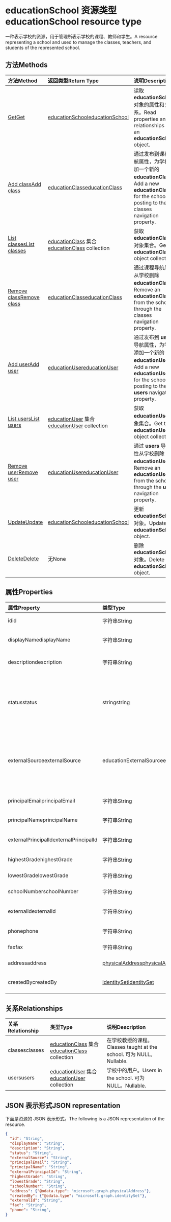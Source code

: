 # <a name="educationschool-resource-type"></a><span data-ttu-id="94fa5-101">educationSchool 资源类型</span><span class="sxs-lookup"><span data-stu-id="94fa5-101">educationSchool resource type</span></span>

<span data-ttu-id="94fa5-102">一种表示学校的资源，用于管理所表示学校的课程、教师和学生。</span><span class="sxs-lookup"><span data-stu-id="94fa5-102">A resource representing a school and used to manage the classes, teachers, and students of the represented school.</span></span>  


## <a name="methods"></a><span data-ttu-id="94fa5-103">方法</span><span class="sxs-lookup"><span data-stu-id="94fa5-103">Methods</span></span>

| <span data-ttu-id="94fa5-104">方法</span><span class="sxs-lookup"><span data-stu-id="94fa5-104">Method</span></span>           | <span data-ttu-id="94fa5-105">返回类型</span><span class="sxs-lookup"><span data-stu-id="94fa5-105">Return Type</span></span>    |<span data-ttu-id="94fa5-106">说明</span><span class="sxs-lookup"><span data-stu-id="94fa5-106">Description</span></span>|
|:---------------|:--------|:----------|
|[<span data-ttu-id="94fa5-107">Get</span><span class="sxs-lookup"><span data-stu-id="94fa5-107">Get</span></span>](../api/educationschool_get.md) | [<span data-ttu-id="94fa5-108">educationSchool</span><span class="sxs-lookup"><span data-stu-id="94fa5-108">educationSchool</span></span>](educationschool.md) |<span data-ttu-id="94fa5-109">读取 **educationSchool** 对象的属性和关系。</span><span class="sxs-lookup"><span data-stu-id="94fa5-109">Read properties and relationships of an **educationSchool** object.</span></span>|
|[<span data-ttu-id="94fa5-110">Add class</span><span class="sxs-lookup"><span data-stu-id="94fa5-110">Add class</span></span>](../api/educationschool_post_classes.md) |[<span data-ttu-id="94fa5-111">educationClass</span><span class="sxs-lookup"><span data-stu-id="94fa5-111">educationClass</span></span>](educationclass.md)| <span data-ttu-id="94fa5-112">通过发布到课程导航属性，为学校添加一个新的 **educationClass**。</span><span class="sxs-lookup"><span data-stu-id="94fa5-112">Add a new **educationClass** for the school by posting to the classes navigation property.</span></span>|
|[<span data-ttu-id="94fa5-113">List classes</span><span class="sxs-lookup"><span data-stu-id="94fa5-113">List classes</span></span>](../api/educationschool_list_classes.md) |<span data-ttu-id="94fa5-114">[educationClass](educationclass.md) 集合</span><span class="sxs-lookup"><span data-stu-id="94fa5-114">[educationClass](educationclass.md) collection</span></span>| <span data-ttu-id="94fa5-115">获取 **educationClass** 对象集合。</span><span class="sxs-lookup"><span data-stu-id="94fa5-115">Get the **educationClass** object collection.</span></span>|
|[<span data-ttu-id="94fa5-116">Remove class</span><span class="sxs-lookup"><span data-stu-id="94fa5-116">Remove class</span></span>](../api/educationschool_delete_classes.md) |[<span data-ttu-id="94fa5-117">educationClass</span><span class="sxs-lookup"><span data-stu-id="94fa5-117">educationClass</span></span>](educationclass.md)| <span data-ttu-id="94fa5-118">通过课程导航属性从学校删除 **educationClass**。</span><span class="sxs-lookup"><span data-stu-id="94fa5-118">Remove an **educationClass** from the school through the classes navigation property.</span></span>|
|[<span data-ttu-id="94fa5-119">Add user</span><span class="sxs-lookup"><span data-stu-id="94fa5-119">Add user</span></span>](../api/educationschool_post_users.md) |[<span data-ttu-id="94fa5-120">educationUser</span><span class="sxs-lookup"><span data-stu-id="94fa5-120">educationUser</span></span>](educationuser.md)| <span data-ttu-id="94fa5-121">通过发布到 **users** 导航属性，为学校添加一个新的 **educationUser**。</span><span class="sxs-lookup"><span data-stu-id="94fa5-121">Add a new **educationUser** for the school by posting to the **users** navigation property.</span></span>|
|[<span data-ttu-id="94fa5-122">List users</span><span class="sxs-lookup"><span data-stu-id="94fa5-122">List users</span></span>](../api/educationschool_list_users.md) |<span data-ttu-id="94fa5-123">[educationUser](educationuser.md) 集合</span><span class="sxs-lookup"><span data-stu-id="94fa5-123">[educationUser](educationuser.md) collection</span></span>| <span data-ttu-id="94fa5-124">获取 **educationUser** 对象集合。</span><span class="sxs-lookup"><span data-stu-id="94fa5-124">Get the **educationUser** object collection.</span></span>|
|[<span data-ttu-id="94fa5-125">Remove user</span><span class="sxs-lookup"><span data-stu-id="94fa5-125">Remove user</span></span>](../api/educationschool_delete_users.md) |[<span data-ttu-id="94fa5-126">educationUser</span><span class="sxs-lookup"><span data-stu-id="94fa5-126">educationUser</span></span>](educationuser.md)| <span data-ttu-id="94fa5-127">通过 **users** 导航属性从学校删除 **educationUser**。</span><span class="sxs-lookup"><span data-stu-id="94fa5-127">Remove an **educationUser** from the school through the **users** navigation property.</span></span>|
|[<span data-ttu-id="94fa5-128">Update</span><span class="sxs-lookup"><span data-stu-id="94fa5-128">Update</span></span>](../api/educationschool_update.md) | [<span data-ttu-id="94fa5-129">educationSchool</span><span class="sxs-lookup"><span data-stu-id="94fa5-129">educationSchool</span></span>](educationschool.md) |<span data-ttu-id="94fa5-130">更新 **educationSchool** 对象。</span><span class="sxs-lookup"><span data-stu-id="94fa5-130">Update an **educationSchool** object.</span></span> |
|[<span data-ttu-id="94fa5-131">Delete</span><span class="sxs-lookup"><span data-stu-id="94fa5-131">Delete</span></span>](../api/educationschool_delete.md) | <span data-ttu-id="94fa5-132">无</span><span class="sxs-lookup"><span data-stu-id="94fa5-132">None</span></span> |<span data-ttu-id="94fa5-133">删除 **educationSchool** 对象。</span><span class="sxs-lookup"><span data-stu-id="94fa5-133">Delete an **educationSchool** object.</span></span> |

## <a name="properties"></a><span data-ttu-id="94fa5-134">属性</span><span class="sxs-lookup"><span data-stu-id="94fa5-134">Properties</span></span>
| <span data-ttu-id="94fa5-135">属性</span><span class="sxs-lookup"><span data-stu-id="94fa5-135">Property</span></span>     | <span data-ttu-id="94fa5-136">类型</span><span class="sxs-lookup"><span data-stu-id="94fa5-136">Type</span></span>   |<span data-ttu-id="94fa5-137">说明</span><span class="sxs-lookup"><span data-stu-id="94fa5-137">Description</span></span>|
|:---------------|:--------|:----------|
|<span data-ttu-id="94fa5-138">id</span><span class="sxs-lookup"><span data-stu-id="94fa5-138">id</span></span>|<span data-ttu-id="94fa5-139">字符串</span><span class="sxs-lookup"><span data-stu-id="94fa5-139">String</span></span>|<span data-ttu-id="94fa5-140">该学校的 GUID。</span><span class="sxs-lookup"><span data-stu-id="94fa5-140">GUID of this school.</span></span>|
|<span data-ttu-id="94fa5-141">displayName</span><span class="sxs-lookup"><span data-stu-id="94fa5-141">displayName</span></span>| <span data-ttu-id="94fa5-142">字符串</span><span class="sxs-lookup"><span data-stu-id="94fa5-142">String</span></span>| <span data-ttu-id="94fa5-143">学校的显示名称。</span><span class="sxs-lookup"><span data-stu-id="94fa5-143">Display name of the school.</span></span>| 
|<span data-ttu-id="94fa5-144">description</span><span class="sxs-lookup"><span data-stu-id="94fa5-144">description</span></span>| <span data-ttu-id="94fa5-145">字符串</span><span class="sxs-lookup"><span data-stu-id="94fa5-145">String</span></span> | <span data-ttu-id="94fa5-146">学校描述。</span><span class="sxs-lookup"><span data-stu-id="94fa5-146">Description of the school.</span></span>| 
|<span data-ttu-id="94fa5-147">status</span><span class="sxs-lookup"><span data-stu-id="94fa5-147">status</span></span>| <span data-ttu-id="94fa5-148">string</span><span class="sxs-lookup"><span data-stu-id="94fa5-148">string</span></span>| <span data-ttu-id="94fa5-149">只读。</span><span class="sxs-lookup"><span data-stu-id="94fa5-149">Read-Only.</span></span> <span data-ttu-id="94fa5-150">可取值为：`inactive`、`active`、`expired`、`deleteable`。</span><span class="sxs-lookup"><span data-stu-id="94fa5-150">The possible values are `inactive`, `active`, `expired`, `deleteable`, , , , , , , , or .</span></span>|
|<span data-ttu-id="94fa5-151">externalSource</span><span class="sxs-lookup"><span data-stu-id="94fa5-151">externalSource</span></span>| <span data-ttu-id="94fa5-152">educationExternalSource</span><span class="sxs-lookup"><span data-stu-id="94fa5-152">educationExternalSource</span></span>| <span data-ttu-id="94fa5-153">只读。</span><span class="sxs-lookup"><span data-stu-id="94fa5-153">Read-Only.</span></span>  <span data-ttu-id="94fa5-154">可取值为：`sis`、`manual`、`unknownFutureValue`。</span><span class="sxs-lookup"><span data-stu-id="94fa5-154">The possible values are `sis`, `manual`, `unknownFutureValue`, , , , , , , , , or .</span></span>|
|<span data-ttu-id="94fa5-155">principalEmail</span><span class="sxs-lookup"><span data-stu-id="94fa5-155">principalEmail</span></span>| <span data-ttu-id="94fa5-156">字符串</span><span class="sxs-lookup"><span data-stu-id="94fa5-156">String</span></span>| <span data-ttu-id="94fa5-157">主体的电子邮件地址。</span><span class="sxs-lookup"><span data-stu-id="94fa5-157">Email address of the principal.</span></span>|
|<span data-ttu-id="94fa5-158">principalName</span><span class="sxs-lookup"><span data-stu-id="94fa5-158">principalName</span></span>| <span data-ttu-id="94fa5-159">字符串</span><span class="sxs-lookup"><span data-stu-id="94fa5-159">String</span></span> | <span data-ttu-id="94fa5-160">主体名称。</span><span class="sxs-lookup"><span data-stu-id="94fa5-160">Name of the principal.</span></span>|
|<span data-ttu-id="94fa5-161">externalPrincipalId</span><span class="sxs-lookup"><span data-stu-id="94fa5-161">externalPrincipalId</span></span>| <span data-ttu-id="94fa5-162">字符串</span><span class="sxs-lookup"><span data-stu-id="94fa5-162">String</span></span> | <span data-ttu-id="94fa5-163">同步系统中主体的 ID。</span><span class="sxs-lookup"><span data-stu-id="94fa5-163">ID of principal in syncing system.</span></span> |
|<span data-ttu-id="94fa5-164">highestGrade</span><span class="sxs-lookup"><span data-stu-id="94fa5-164">highestGrade</span></span>|<span data-ttu-id="94fa5-165">字符串</span><span class="sxs-lookup"><span data-stu-id="94fa5-165">String</span></span>| <span data-ttu-id="94fa5-166">教授的最高年级。</span><span class="sxs-lookup"><span data-stu-id="94fa5-166">Highest grade taught.</span></span> |
|<span data-ttu-id="94fa5-167">lowestGrade</span><span class="sxs-lookup"><span data-stu-id="94fa5-167">lowestGrade</span></span>|<span data-ttu-id="94fa5-168">字符串</span><span class="sxs-lookup"><span data-stu-id="94fa5-168">String</span></span>| <span data-ttu-id="94fa5-169">教授的最低年级。</span><span class="sxs-lookup"><span data-stu-id="94fa5-169">Lowest grade taught.</span></span> |
|<span data-ttu-id="94fa5-170">schoolNumber</span><span class="sxs-lookup"><span data-stu-id="94fa5-170">schoolNumber</span></span>|<span data-ttu-id="94fa5-171">字符串</span><span class="sxs-lookup"><span data-stu-id="94fa5-171">String</span></span>| <span data-ttu-id="94fa5-172">学校编号。</span><span class="sxs-lookup"><span data-stu-id="94fa5-172">School Number.</span></span>|
|<span data-ttu-id="94fa5-173">externalId</span><span class="sxs-lookup"><span data-stu-id="94fa5-173">externalId</span></span>|<span data-ttu-id="94fa5-174">字符串</span><span class="sxs-lookup"><span data-stu-id="94fa5-174">String</span></span>| <span data-ttu-id="94fa5-175">同步系统中学校的 ID。</span><span class="sxs-lookup"><span data-stu-id="94fa5-175">ID of school in syncing system.</span></span> |
|<span data-ttu-id="94fa5-176">phone</span><span class="sxs-lookup"><span data-stu-id="94fa5-176">phone</span></span>|<span data-ttu-id="94fa5-177">字符串</span><span class="sxs-lookup"><span data-stu-id="94fa5-177">String</span></span>| <span data-ttu-id="94fa5-178">学校电话号码。</span><span class="sxs-lookup"><span data-stu-id="94fa5-178">Phone number of school.</span></span> |
|<span data-ttu-id="94fa5-179">fax</span><span class="sxs-lookup"><span data-stu-id="94fa5-179">fax</span></span>|<span data-ttu-id="94fa5-180">字符串</span><span class="sxs-lookup"><span data-stu-id="94fa5-180">String</span></span>| <span data-ttu-id="94fa5-181">学校传真号码。</span><span class="sxs-lookup"><span data-stu-id="94fa5-181">Fax number of school.</span></span> |
|<span data-ttu-id="94fa5-182">address</span><span class="sxs-lookup"><span data-stu-id="94fa5-182">address</span></span>|[<span data-ttu-id="94fa5-183">physicalAddress</span><span class="sxs-lookup"><span data-stu-id="94fa5-183">physicalAddress</span></span>](physicaladdress.md)| <span data-ttu-id="94fa5-184">学校地址。</span><span class="sxs-lookup"><span data-stu-id="94fa5-184">Address of the school.</span></span>|
|<span data-ttu-id="94fa5-185">createdBy</span><span class="sxs-lookup"><span data-stu-id="94fa5-185">createdBy</span></span>|[<span data-ttu-id="94fa5-186">identitySet</span><span class="sxs-lookup"><span data-stu-id="94fa5-186">identitySet</span></span>](identityset.md)|<span data-ttu-id="94fa5-187">创建了学校的实体。</span><span class="sxs-lookup"><span data-stu-id="94fa5-187">Entity who created the school.</span></span>|

## <a name="relationships"></a><span data-ttu-id="94fa5-188">关系</span><span class="sxs-lookup"><span data-stu-id="94fa5-188">Relationships</span></span>
| <span data-ttu-id="94fa5-189">关系</span><span class="sxs-lookup"><span data-stu-id="94fa5-189">Relationship</span></span> | <span data-ttu-id="94fa5-190">类型</span><span class="sxs-lookup"><span data-stu-id="94fa5-190">Type</span></span>   |<span data-ttu-id="94fa5-191">说明</span><span class="sxs-lookup"><span data-stu-id="94fa5-191">Description</span></span>|
|:---------------|:--------|:----------|
|<span data-ttu-id="94fa5-192">classes</span><span class="sxs-lookup"><span data-stu-id="94fa5-192">classes</span></span>|<span data-ttu-id="94fa5-193">[educationClass](educationclass.md) 集合</span><span class="sxs-lookup"><span data-stu-id="94fa5-193">[educationClass](educationclass.md) collection</span></span>| <span data-ttu-id="94fa5-194">在学校教授的课程。</span><span class="sxs-lookup"><span data-stu-id="94fa5-194">Classes taught at the school.</span></span> <span data-ttu-id="94fa5-195">可为 NULL。</span><span class="sxs-lookup"><span data-stu-id="94fa5-195">Nullable.</span></span>|
|<span data-ttu-id="94fa5-196">users</span><span class="sxs-lookup"><span data-stu-id="94fa5-196">users</span></span>|<span data-ttu-id="94fa5-197">[educationUser](educationuser.md) 集合</span><span class="sxs-lookup"><span data-stu-id="94fa5-197">[educationUser](educationuser.md) collection</span></span>| <span data-ttu-id="94fa5-198">学校中的用户。</span><span class="sxs-lookup"><span data-stu-id="94fa5-198">Users in the school.</span></span> <span data-ttu-id="94fa5-199">可为 NULL。</span><span class="sxs-lookup"><span data-stu-id="94fa5-199">Nullable.</span></span>|

## <a name="json-representation"></a><span data-ttu-id="94fa5-200">JSON 表示形式</span><span class="sxs-lookup"><span data-stu-id="94fa5-200">JSON representation</span></span>

<span data-ttu-id="94fa5-201">下面是资源的 JSON 表示形式。</span><span class="sxs-lookup"><span data-stu-id="94fa5-201">The following is a JSON representation of the resource.</span></span>

<!--{
  "blockType": "resource",
  "optionalProperties": [],
  "baseType": "microsoft.graph.educationOrganization",
  "@odata.type": "microsoft.graph.educationSchool"
}-->

```json
{
  "id": "String",
  "displayName": "String",
  "description": "String",
  "status": "String",
  "externalSource": "String",
  "principalEmail": "String",
  "principalName": "String",
  "externalPrincipalId": "String",
  "highestGrade": "String",
  "lowestGrade": "String",
  "schoolNumber": "String",
  "address": {"@odata.type": "microsoft.graph.physicalAddress"},
  "createdBy": {"@odata.type": "microsoft.graph.identitySet"},
  "externalId": "String",
  "fax": "String",
  "phone": "String",
}
```

<!-- uuid: 8fcb5dbc-d5aa-4681-8e31-b001d5168d79
2015-10-25 14:57:30 UTC -->
<!-- {
  "type": "#page.annotation",
  "description": "educationSchool resource",
  "keywords": "",
  "section": "documentation",
  "tocPath": ""
}-->
